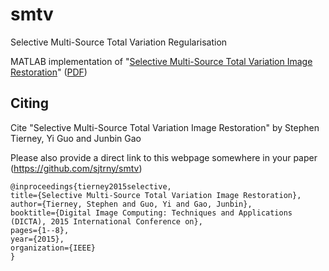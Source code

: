 # smtv
Selective Multi-Source Total Variation Regularisation

MATLAB implementation of "[Selective Multi-Source Total Variation Image Restoration][1]" ([PDF][2])

## Citing

Cite "Selective Multi-Source Total Variation Image Restoration" by Stephen Tierney, Yi Guo and Junbin Gao

Please also provide a direct link to this webpage somewhere in your paper (https://github.com/sjtrny/smtv)

    @inproceedings{tierney2015selective,
    title={Selective Multi-Source Total Variation Image Restoration},
    author={Tierney, Stephen and Guo, Yi and Gao, Junbin},
    booktitle={Digital Image Computing: Techniques and Applications (DICTA), 2015 International Conference on},
    pages={1--8},
    year={2015},
    organization={IEEE}
    }

[1]: http://sjtrny.com/publications/
[2]: http://sjtrny.com/storage/smtv.pdf
